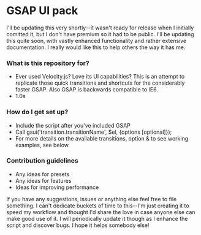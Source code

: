 # **GSAP UI pack** #

I'll be updating this very shortly--it wasn't ready for release when I initially comitted it, but I don't have premium so it had to be public. I'll be updating this quite soon, with vastly enhanced functionality and rather extensive documentation. I really would like this to help others the way it has me.

### What is this repository for? ###

* Ever used Velocity.js? Love its UI capabilities? This is an attempt to replicate those quick transitions and shortcuts for the considerably faster GSAP. Also GSAP is backwards compatible to IE6.
* 1.0a

### How do I get set up? ###

* Include the script after you've included GSAP
* Call gsui('transition.transitionName', $el, {options [optional]});
* For more details on the available transitions, option & to see working examples, see below.

### Contribution guidelines ###

* Any ideas for presets
* Any ideas for features
* Ideas for improving performance

If you have any suggestions, issues or anything else feel free to file something. I can't dedicate buckets of time to this--I'm just creating it to speed my workflow and thought I'd share the love in case anyone else can make good use of it. I will periodically update it though as I enhance the script and discover bugs. I hope it helps somebody else!
